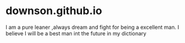 downson.github.io
=================
I am  a pure leaner ,always dream and fight for being a excellent man.
I believe I will be a best man int the future in my dictionary
